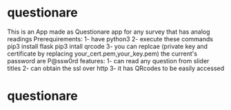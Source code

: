 # questionare
This is an App made as Questionare app for any survey that has analog readings
Prerequirements:
1- have python3
2- execute these commands
pip3 install flask 
pip3 intall qrcode
3- you can replcae (private key and certificate by replacing your_cert.pem,your_key.pem)
the current's password are P@ssw0rd
features:
1- can read any question from slider titles
2- can obtain the ssl over http
3- it has QRcodes to be easily accessed
# questionare
